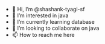 - 👋 Hi, I’m @shashank-tyagi-sf
- 👀 I’m interested in java
- 🌱 I’m currently learning database
- 💞️ I’m looking to collaborate on java
- 📫 How to reach me here

<!---
shashank-tyagi-sf/shashank-tyagi-sf is a ✨ special ✨ repository because its `README.md` (this file) appears on your GitHub profile.
You can click the Preview link to take a look at your changes.
--->
